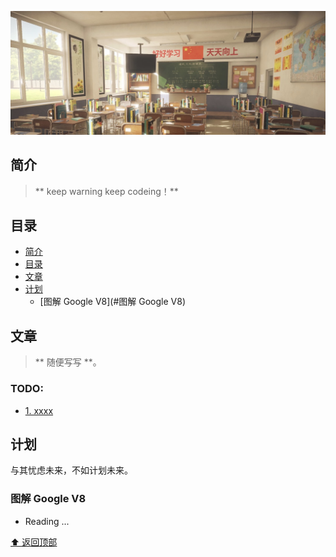 
![hello world](https://github.com/oRhino/blog/blob/main/cover.jpg)


## 简介



> ** keep warning keep codeing！**



## 目录

- [简介](#简介)
- [目录](#目录)
- [文章](#文章)
- [计划](#计划)
  - [图解 Google V8](#图解 Google V8)


## 文章


> ** 随便写写 **。

### TODO:

- [1. xxxx](https://github.com/oRhino/blog/)


  
## 计划

与其忧虑未来，不如计划未来。

### 图解 Google V8

- Reading ...

  

[⬆️ 返回顶部](#目录)


